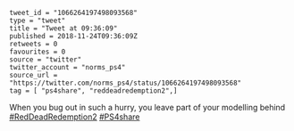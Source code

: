```
tweet_id = "1066264197498093568"
type = "tweet"
title = "Tweet at 09:36:09"
published = 2018-11-24T09:36:09Z
retweets = 0
favourites = 0
source = "twitter"
twitter_account = "norms_ps4"
source_url = "https://twitter.com/norms_ps4/status/1066264197498093568"
tag = [ "ps4share", "reddeadredemption2",]
```

When you bug out in such a hurry, you leave part of your modelling behind [#RedDeadRedemption2](/tags/reddeadredemption2/) [#PS4share](/tags/ps4share/)

<p class='image'><img src='http://mnf.m17s.net/2018/11/24/DswhoqrXgAUMVsA.jpg' alt=''></p>

